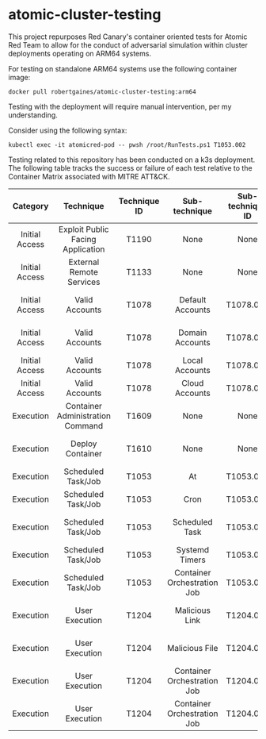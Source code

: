 # atomic-cluster-testing
This project repurposes Red Canary's container oriented tests for Atomic Red Team to allow for the conduct of adversarial simulation within cluster deployments operating on ARM64 systems.

For testing on standalone ARM64 systems use the following container image:

```
docker pull robertgaines/atomic-cluster-testing:arm64
```

Testing with the deployment will require manual intervention, per my understanding. 

Consider using the following syntax:

```
kubectl exec -it atomicred-pod -- pwsh /root/RunTests.ps1 T1053.002
```

Testing related to this repository has been conducted on a k3s deployment. The following table tracks the success or failure of each test relative to the Container Matrix associated with MITRE ATT&CK.

| Category                      | Technique                         | Technique ID  | Sub-technique               | Sub-technique ID | Outcome  | Additional Information |
| :------:                      | :--------:                        | :-----------: | :-----------:               | :--------------: | :-----:  | :--------------------: |
| Initial Access                | Exploit Public Facing Application | T1190         | None                        | None             |    ✘     | No Applicable Tests    |
| Initial Access                | External Remote Services          | T1133         | None                        | None             |    ✘     | No Applicable Tests    |
| Initial Access                | Valid Accounts                    | T1078         | Default Accounts            | T1078.001        |    ✘     | No Applicable Tests    |
| Initial Access                | Valid Accounts                    | T1078         | Domain Accounts             | T1078.002        |    ✘     | No Applicable Tests    |
| Initial Access                | Valid Accounts                    | T1078         | Local Accounts              | T1078.003        |    ✔     |                        |
| Initial Access                | Valid Accounts                    | T1078         | Cloud Accounts              | T1078.004        |    ✔     |                        |
| Execution                     | Container Administration Command  | T1609         | None                        | None             |    ✔     | Control Node Oriented  |
| Execution                     | Deploy Container                  | T1610         | None                        | None             |    ✔     | Control Node Oriented  |
| Execution                     | Scheduled Task/Job                | T1053         | At                          | T1053.002        |    ✘     | At Daemon Inactive     |
| Execution                     | Scheduled Task/Job                | T1053         | Cron                        | T1053.003        |    ✔     | Great success          |
| Execution                     | Scheduled Task/Job                | T1053         | Scheduled Task              | T1053.005        |    ✘     | No Applicable Tests    |
| Execution                     | Scheduled Task/Job                | T1053         | Systemd Timers              | T1053.006        |    ✔     |                        |
| Execution                     | Scheduled Task/Job                | T1053         | Container Orchestration Job | T1053.007        |    ✔     | Control Node Oriented  |
| Execution                     | User Execution                    | T1204         | Malicious Link              | T1204.001        |    ✘     | No Applicable Tests    |
| Execution                     | User Execution                    | T1204         | Malicious File              | T1204.002        |    ✘     | No Applicable Tests    |
| Execution                     | User Execution                    | T1204         | Container Orchestration Job | T1204.003        |    ✘     | No Applicable Tests    |
| Execution                     | User Execution                    | T1204         | Container Orchestration Job | T1204.004        |    ✘     |  No Applicable Tests   |







